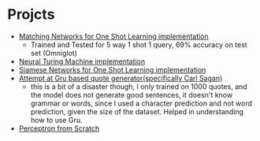 # Projcts

- [Matching Networks for One Shot Learning implementation](mini_projects/Matching_Networks)
    - Trained and Tested for 5 way 1 shot 1 query, 69% accuracy on test set (Omniglot)
- [Neural Turing Machine implementation](mini_projects/Neural_Turing_Machine)
- [Siamese Networks for One Shot Learning implementation](mini_projects/Siamese_Networks)
- [Attempt at Gru based quote generator(specifically Carl Sagan)](mini_projects/GruSaganQuote)
    - this is a bit of a disaster though, I only trained on 1000 quotes, and the model does not generate good sentences, it doesn't know grammar or words, since I used a character prediction and not word prediction, given the size of the dataset. Helped in understanding how to use Gru.
- [Perceptron from Scratch](from_scratch/perceptron)

